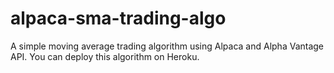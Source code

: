# alpaca-sma-trading-algo
A simple moving average trading algorithm using Alpaca and Alpha Vantage API. You can deploy this algorithm on Heroku.
